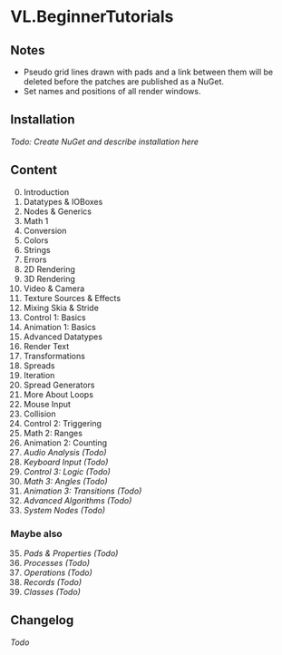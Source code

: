 # VL.BeginnerTutorials

## Notes
- Pseudo grid lines drawn with pads and a link between them will be deleted before the patches are published as a NuGet.
- Set names and positions of all render windows.

## Installation
*Todo: Create NuGet and describe installation here*

## Content
0. Introduction
1. Datatypes & IOBoxes
2. Nodes & Generics
3. Math 1
4. Conversion
5. Colors
6. Strings
7. Errors
8. 2D Rendering
9. 3D Rendering
10. Video & Camera
11. Texture Sources & Effects
12. Mixing Skia & Stride
13. Control 1: Basics
14. Animation 1: Basics
15. Advanced Datatypes
16. Render Text
17. Transformations
18. Spreads
19. Iteration
20. Spread Generators
21. More About Loops
22. Mouse Input
23. Collision
24. Control 2: Triggering
25. Math 2: Ranges
26. Animation 2: Counting
27. *Audio Analysis (Todo)*
28. *Keyboard Input (Todo)*
29. *Control 3: Logic (Todo)*
30. *Math 3: Angles (Todo)*
31. *Animation 3: Transitions (Todo)*
32. *Advanced Algorithms (Todo)*
33. *System Nodes (Todo)*

### Maybe also
35. *Pads & Properties (Todo)*
36. *Processes (Todo)*
37. *Operations (Todo)*
38. *Records (Todo)*
39. *Classes (Todo)*

## Changelog
*Todo*
